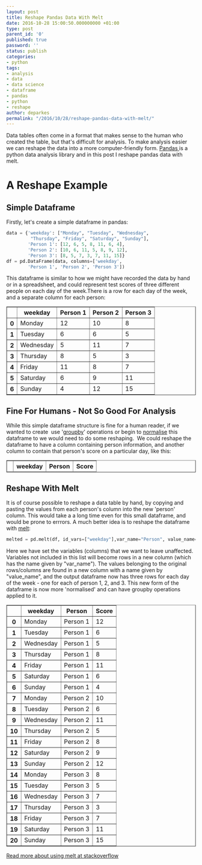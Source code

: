 ```yaml
---
layout: post
title: Reshape Pandas Data With Melt
date: 2016-10-28 15:00:50.000000000 +01:00
type: post
parent_id: '0'
published: true
password: ''
status: publish
categories:
- python
tags:
- analysis
- data
- data science
- dataframe
- pandas
- python
- reshape
author: deparkes
permalink: "/2016/10/28/reshape-pandas-data-with-melt/"
---
```

Data tables often come in a format that makes sense to the human who created the table, but that's difficult for analysis. To make analysis easier we can reshape the data into a more computer-friendly form. <a href="https://pandas.pydata.org/">Pandas </a>is a python data analysis library and in this post I reshape pandas data with melt.
<h1>A Reshape Example</h1>
<h2>Simple Dataframe</h2>
Firstly, let's create a simple dataframe in pandas:

```python
data = {'weekday': ["Monday", "Tuesday", "Wednesday",
         "Thursday", "Friday", "Saturday", "Sunday"],
        'Person 1': [12, 6, 5, 8, 11, 6, 4],
        'Person 2': [10, 6, 11, 5, 8, 9, 12],
        'Person 3': [8, 5, 7, 3, 7, 11, 15]}
df = pd.DataFrame(data, columns=['weekday',
        'Person 1', 'Person 2', 'Person 3'])
```

This dataframe is similar to how we might have recorded the data by hand or in a spreadsheet, and could represent test scores of three different people on each day of the week.There is a row for each day of the week, and a separate column for each person:
<table class="dataframe" border="1">
<thead>
<tr>
<th></th>
<th>weekday</th>
<th>Person 1</th>
<th>Person 2</th>
<th>Person 3</th>
</tr>
</thead>
<tbody>
<tr>
<th>0</th>
<td>Monday</td>
<td>12</td>
<td>10</td>
<td>8</td>
</tr>
<tr>
<th>1</th>
<td>Tuesday</td>
<td>6</td>
<td>6</td>
<td>5</td>
</tr>
<tr>
<th>2</th>
<td>Wednesday</td>
<td>5</td>
<td>11</td>
<td>7</td>
</tr>
<tr>
<th>3</th>
<td>Thursday</td>
<td>8</td>
<td>5</td>
<td>3</td>
</tr>
<tr>
<th>4</th>
<td>Friday</td>
<td>11</td>
<td>8</td>
<td>7</td>
</tr>
<tr>
<th>5</th>
<td>Saturday</td>
<td>6</td>
<td>9</td>
<td>11</td>
</tr>
<tr>
<th>6</th>
<td>Sunday</td>
<td>4</td>
<td>12</td>
<td>15</td>
</tr>
</tbody>
</table>
<h2>Fine For Humans - Not So Good For Analysis</h2>
While this simple dataframe structure is fine for a human reader, if we wanted to create  use '<a href="https://pandas.pydata.org/pandas-docs/stable/groupby.html">groupby</a>' operations or begin to <a href="https://en.wikipedia.org/wiki/Database_normalization">normalise</a> this dataframe to we would need to do some reshaping.  We could reshape the dataframe to have a column containing person information, and another column to contain that person's score on a particular day, like this:
<table class="dataframe" border="1">
<thead>
<tr>
<th></th>
<th>weekday</th>
<th>Person</th>
<th>Score</th>
</tr>
</thead>
</table>
<h2>Reshape With Melt</h2>
It is of course possible to reshape a data table by hand, by copying and pasting the values from each person's column into the new 'person' column. This would take a a long time even for this small dataframe, and would be prone to errrors. A much better idea is to reshape the dataframe with <a href="https://pandas.pydata.org/pandas-docs/stable/generated/pandas.melt.html">melt</a>:

```python
melted = pd.melt(df, id_vars=["weekday"],var_name="Person", value_name="Score")
```

Here we have set the variables (columns) that we want to leave unaffected. Variables not included in this list will become rows in a new column (which has the name given by "var_name"). The values belonging to the original rows/columns are found in a new column with a name given by "value_name", and the output dataframe now has three rows for each day of the week - one for each of person 1, 2, and 3. This new form of the dataframe is now more 'normalised' and can have groupby operations applied to it.
<table class="dataframe" border="1">
<thead>
<tr>
<th></th>
<th>weekday</th>
<th>Person</th>
<th>Score</th>
</tr>
</thead>
<tbody>
<tr>
<th>0</th>
<td>Monday</td>
<td>Person 1</td>
<td>12</td>
</tr>
<tr>
<th>1</th>
<td>Tuesday</td>
<td>Person 1</td>
<td>6</td>
</tr>
<tr>
<th>2</th>
<td>Wednesday</td>
<td>Person 1</td>
<td>5</td>
</tr>
<tr>
<th>3</th>
<td>Thursday</td>
<td>Person 1</td>
<td>8</td>
</tr>
<tr>
<th>4</th>
<td>Friday</td>
<td>Person 1</td>
<td>11</td>
</tr>
<tr>
<th>5</th>
<td>Saturday</td>
<td>Person 1</td>
<td>6</td>
</tr>
<tr>
<th>6</th>
<td>Sunday</td>
<td>Person 1</td>
<td>4</td>
</tr>
<tr>
<th>7</th>
<td>Monday</td>
<td>Person 2</td>
<td>10</td>
</tr>
<tr>
<th>8</th>
<td>Tuesday</td>
<td>Person 2</td>
<td>6</td>
</tr>
<tr>
<th>9</th>
<td>Wednesday</td>
<td>Person 2</td>
<td>11</td>
</tr>
<tr>
<th>10</th>
<td>Thursday</td>
<td>Person 2</td>
<td>5</td>
</tr>
<tr>
<th>11</th>
<td>Friday</td>
<td>Person 2</td>
<td>8</td>
</tr>
<tr>
<th>12</th>
<td>Saturday</td>
<td>Person 2</td>
<td>9</td>
</tr>
<tr>
<th>13</th>
<td>Sunday</td>
<td>Person 2</td>
<td>12</td>
</tr>
<tr>
<th>14</th>
<td>Monday</td>
<td>Person 3</td>
<td>8</td>
</tr>
<tr>
<th>15</th>
<td>Tuesday</td>
<td>Person 3</td>
<td>5</td>
</tr>
<tr>
<th>16</th>
<td>Wednesday</td>
<td>Person 3</td>
<td>7</td>
</tr>
<tr>
<th>17</th>
<td>Thursday</td>
<td>Person 3</td>
<td>3</td>
</tr>
<tr>
<th>18</th>
<td>Friday</td>
<td>Person 3</td>
<td>7</td>
</tr>
<tr>
<th>19</th>
<td>Saturday</td>
<td>Person 3</td>
<td>11</td>
</tr>
<tr>
<th>20</th>
<td>Sunday</td>
<td>Person 3</td>
<td>15</td>
</tr>
</tbody>
</table>
<a href="https://stackoverflow.com/questions/28654047/pandas-convert-some-columns-into-rows">Read more about using melt at stackoverflow</a>
